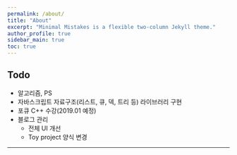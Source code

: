 ```yaml
---
permalink: /about/
title: "About"
excerpt: "Minimal Mistakes is a flexible two-column Jekyll theme."
author_profile: true
sidebar_main: true
toc: true
---
```


## Todo
- 알고리즘, PS
- 자바스크립트 자료구조(리스트, 큐, 덱, 트리 등) 라이브러리 구현
- 포큐 C++ 수강(2019.01 예정)
- 블로그 관리
  - 전체 UI 개선
  - Toy project 양식 변경

---
